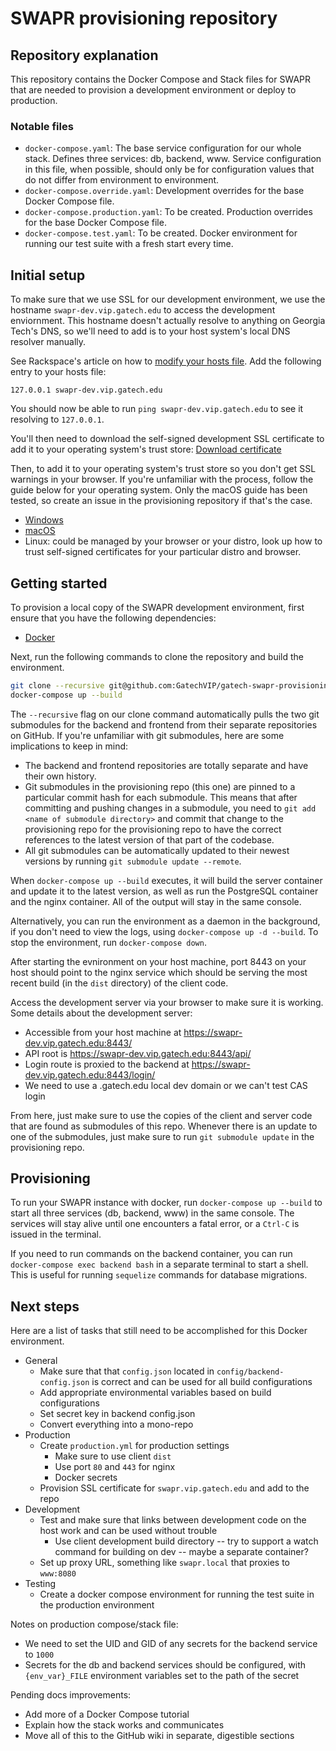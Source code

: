 # SWAPR provisioning repository

## Repository explanation
This repository contains the Docker Compose and Stack files for SWAPR that are needed to provision a development environment or deploy to production.

### Notable files
- `docker-compose.yaml`: The base service configuration for our whole stack. Defines three services: db, backend, www. Service configuration in this file, when possible, should only be for configuration values that do not differ from environment to environment.
- `docker-compose.override.yaml`: Development overrides for the base Docker Compose file.
- `docker-compose.production.yaml`: To be created. Production overrides for the base Docker Compose file.
- `docker-compose.test.yaml`: To be created. Docker environment for running our test suite with a fresh start every time.

## Initial setup
To make sure that we use SSL for our development environment, we use the hostname `swapr-dev.vip.gatech.edu` to access the development enviornment. This hostname doesn't actually resolve to anything on Georgia Tech's DNS, so we'll need to add is to your host system's local DNS resolver manually.

See Rackspace's article on how to [modify your hosts file]. Add the following entry to your hosts file:

```
127.0.0.1 swapr-dev.vip.gatech.edu
```

You should now be able to run `ping swapr-dev.vip.gatech.edu` to see it resolving to `127.0.0.1`.

You'll then need to download the self-signed development SSL certificate to add it to your operating system's trust store: [Download certificate]

Then, to add it to your operating system's trust store so you don't get SSL warnings in your browser. If you're unfamiliar with the process, follow the guide below for your operating system. Only the macOS guide has been tested, so create an issue in the provisioning repository if that's the case.

- [Windows]
- [macOS]
- Linux: could be managed by your browser or your distro, look up how to trust self-signed certificates for your particular distro and browser.


[Modify your hosts file]: <https://support.rackspace.com/how-to/modify-your-hosts-file/>
[Download certificate]: <>
[Windows]: <https://community.spiceworks.com/how_to/1839-installing-self-signed-ca-certificate-in-windows>
[macOS]: <https://tosbourn.com/getting-os-x-to-trust-self-signed-ssl-certificates/>

## Getting started
To provision a local copy of the SWAPR development environment, first ensure that you have the following dependencies:

- [Docker]

Next, run the following commands to clone the repository and build the environment.

```bash
git clone --recursive git@github.com:GatechVIP/gatech-swapr-provisioning.git
docker-compose up --build
```

The `--recursive` flag on our clone command automatically pulls the two git submodules for the backend and frontend from their separate repositories on GitHub. If you're unfamiliar with git submodules, here are some implications to keep in mind:

- The backend and frontend repositories are totally separate and have their own history.
- Git submodules in the provisioning repo (this one) are pinned to a particular commit hash for each submodule. This means that after committing and pushing changes in a submodule, you need to `git add <name of submodule directory>` and commit that change to the provisioning repo for the provisioning repo to have the correct references to the latest version of that part of the codebase.
- All git submodules can be automatically updated to their newest versions by running `git submodule update --remote`.

When `docker-compose up --build` executes, it will build the server container and update it to the latest version, as well as run the PostgreSQL container and the nginx container. All of the output will stay in the same console.

Alternatively, you can run the environment as a daemon in the background, if you don't need to view the logs, using `docker-compose up -d --build`. To stop the environment, run `docker-compose down`.

After starting the evnironment on your host machine, port 8443 on your host should point to the nginx service which should be serving the most recent build (in the `dist` directory) of the client code.

Access the development server via your browser to make sure it is working. Some details about the development server:

- Accessible from your host machine at https://swapr-dev.vip.gatech.edu:8443/
- API root is https://swapr-dev.vip.gatech.edu:8443/api/
- Login route is proxied to the backend at https://swapr-dev.vip.gatech.edu:8443/login/
- We need to use a .gatech.edu local dev domain or we can't test CAS login

From here, just make sure to use the copies of the client and server code that are found as submodules of this repo. Whenever there is an update to one of the submodules,
just make sure to run `git submodule update` in the provisioning repo.

[Docker]: <https://store.docker.com/search?type=edition&offering=community>

## Provisioning

To run your SWAPR instance with docker, run `docker-compose up --build` to start all three services (db, backend, www) in the same console. The services will stay alive until one encounters a fatal error, or a `Ctrl-C` is issued in the terminal.

If you need to run commands on the backend container, you can run `docker-compose exec backend bash` in a separate terminal to start a shell. This is useful for running `sequelize` commands for database migrations.

## Next steps
Here are a list of tasks that still need to be accomplished for this Docker environment.

- General
    - Make sure that that `config.json` located in `config/backend-config.json` is correct and can be used for all build configurations
    - Add appropriate environmental variables based on build configurations
    - Set secret key in backend config.json
    - Convert everything into a mono-repo
- Production
    - Create `production.yml` for production settings
        - Make sure to use client `dist`
        - Use port `80` and `443` for nginx
        - Docker secrets
    - Provision SSL certificate for `swapr.vip.gatech.edu` and add to the repo
- Development
    - Test and make sure that links between development code on the host work and can be used without trouble
        - Use client development build directory -- try to support a watch command for building on dev -- maybe a separate container?
    - Set up proxy URL, something like `swapr.local` that proxies to `www:8080`
- Testing
    - Create a docker compose environment for running the test suite in the production environment

Notes on production compose/stack file:

- We need to set the UID and GID of any secrets for the backend service to `1000`
- Secrets for the db and backend services should be configured, with `{env_var}_FILE` environment variables set to the path of the secret

Pending docs improvements:

- Add more of a Docker Compose tutorial
- Explain how the stack works and communicates
- Move all of this to the GitHub wiki in separate, digestible sections